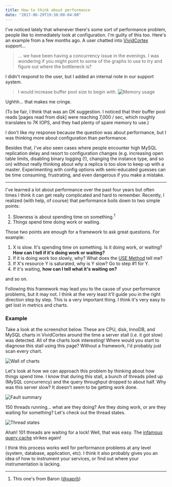 ```yaml
---
title: How to think about performance
date: "2017-06-29T19:30:00-04:00"
---
```


I've noticed lately that whenever there's some sort of performance problem, people like to
immediately look at configuration. I'm guilty of this too. Here's an example from a few months ago.
A user chatted into [VividCortex](https://www.vividcortex.com/) support...

> ... we have been having a concurrency issue in the evenings. I was wondering if you might point to some of the graphs to use to try and figure out where the bottleneck is?

I didn't respond to the user, but I added an internal note in our support system.

> I would increase buffer pool size to begin with.
> ![Memory usage](/img/2017/06/memory-usage.png)

Ughhh... that makes me cringe.

(To be fair, I think that was an OK suggestion. I noticed that their buffer pool reads [pages
read from disk] were reaching 7,000 / sec, which roughly translates to 7K IOPS, and they had
plenty of spare memory to use.)

I don't like my response because the question was about performance, but I was thinking more about
configuration than performance.

Besides that, I've also seen cases where people encounter high MySQL replication delay and resort to
configuration changes (e.g. increasing open table limits, disabling binary logging (!), changing
the instance type, and so on) without really thinking about *why* a replica is too slow to keep up
with a master. Experimenting with config options with semi-educated guesses can be time consuming,
frustrating, and even dangerous if you make a mistake.

---

I've learned a lot about performance over the past four years but often times I think it can get
really complicated and hard to remember. Recently, I realized (with help, of course) that performance boils
down to two simple points:

1. Slowness is about spending time on something.<sup>1</sup>
2. Things spend time doing work or waiting.

Those two points are enough for a framework to ask great questions. For example:

1. X is slow. It's spending time on something. Is it doing work, or waiting? **How can I tell if it's doing work or waiting?**
2. If it is doing work too slowly, why? What does the [USE Method](http://www.brendangregg.com/usemethod.html) tell me?
3. If X's resource Y is saturated, why is Y slow? Go to step #1 for Y.
4. If it's waiting, **how can I tell what it's waiting on?**

and so on.

Following this framework may lead you to the cause of your performance problems, but it may not. I
think at the very least it'll guide you in the right direction step by step. This is a very important
thing. I think it's very easy to get lost in metrics and charts.


### Example

Take a look at the screenshot below. These are CPU, disk, InnoDB, and MySQL charts in VividCortex around
the time a server stall (i.e. it got slow) was detected. All of the charts look interesting! Where would you start to
diagnose this stall using this page? Without a framework, I'd probably just scan every chart.

![Wall of charts](/img/2017/06/wall-of-charts.png)

Let's look at how we can approach this problem by thinking about how things spend time.
I know that during this stall, a bunch of threads piled up (MySQL concurrency) and the query throughput dropped to
about half. Why was this server slow? It doesn't seem to be getting work done.

![Fault summary](/img/2017/06/fault-summary.png)

150 threads running... what are they doing? Are they doing work, or are they waiting for something?
Let's check out the thread states.

![Thread states](/img/2017/06/thread-states.png)

Ahah! 101 threads are waiting for a lock! Well, that was easy. The
[infamous query cache](http://blog.koehntopp.info/index.php/1844-good-riddance-to-the-query-cache/) strikes again!

I think this process works well for performance problems at any level (system, database, application, etc).
I think it also probably gives you an idea of how to instrument your services, or find out where your
instrumentation is lacking.

---

1. This one's from Baron ([@xaprb](https://twitter.com/xaprb))

